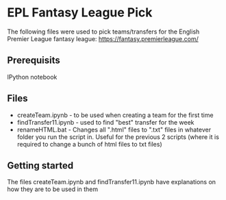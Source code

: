 # EPL Fantasy League Pick

The following files were used to pick teams/transfers for the English Premier League fantasy league: https://fantasy.premierleague.com/

## Prerequisits
IPython notebook

## Files

* createTeam.ipynb - to be used when creating a team for the first time
* findTransfer11.ipynb - used to find "best" transfer for the week
* renameHTML.bat - Changes all ".html" files to ".txt" files in whatever folder you run the script in. Useful for the previous 2 scripts (where it is required to change a bunch of html files to txt files) 

## Getting started

The files createTeam.ipynb and findTransfer11.ipynb have explanations on how they are to be used in them